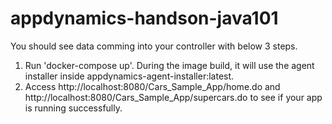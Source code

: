 # appdynamics-handson-java101

You should see data comming into your controller with below 3 steps.

1. Run 'docker-compose up'. During the image build, it will use the agent installer inside appdynamics-agent-installer:latest.
2. Access http://localhost:8080/Cars_Sample_App/home.do and http://localhost:8080/Cars_Sample_App/supercars.do to see if your app is running successfully.
